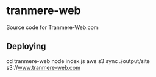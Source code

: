 # tranmere-web
Source code for Tranmere-Web.com

## Deploying

cd tranmere-web
node index.js
aws s3 sync ./output/site s3://www.tranmere-web.com

